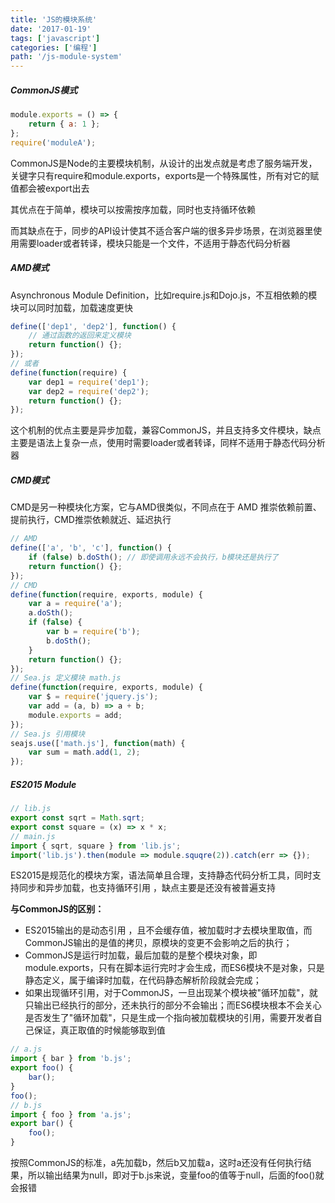 ```yaml
---
title: 'JS的模块系统'
date: '2017-01-19'
tags: ['javascript']
categories: ['编程']
path: '/js-module-system'
---
```


##### CommonJS模式

```javascript
module.exports = () => {
    return { a: 1 };
};
require('moduleA');
```

CommonJS是Node的主要模块机制，从设计的出发点就是考虑了服务端开发，关键字只有require和module.exports，exports是一个特殊属性，所有对它的赋值都会被export出去

其优点在于简单，模块可以按需按序加载，同时也支持循环依赖

而其缺点在于，同步的API设计使其不适合客户端的很多异步场景，在浏览器里使用需要loader或者转译，模块只能是一个文件，不适用于静态代码分析器

##### AMD模式

Asynchronous Module Definition，比如require.js和Dojo.js，不互相依赖的模块可以同时加载，加载速度更快

```javascript
define(['dep1', 'dep2'], function() {
 	// 通过函数的返回来定义模块
    return function() {};
});
// 或者
define(function(require) {
    var dep1 = require('dep1');
    var dep2 = require('dep2');
    return function() {};
});
```

这个机制的优点主要是异步加载，兼容CommonJS，并且支持多文件模块，缺点主要是语法上复杂一点，使用时需要loader或者转译，同样不适用于静态代码分析器

##### CMD模式

CMD是另一种模块化方案，它与AMD很类似，不同点在于 AMD 推崇依赖前置、提前执行，CMD推崇依赖就近、延迟执行

```javascript
// AMD
define(['a', 'b', 'c'], function() {
 	if (false) b.doSth(); // 即使调用永远不会执行，b模块还是执行了
    return function() {};
});
// CMD
define(function(require, exports, module) {
    var a = require('a');
    a.doSth();
    if (false) {
    	var b = require('b');
        b.doSth();
    }
    return function() {};
});
// Sea.js 定义模块 math.js
define(function(require, exports, module) {
    var $ = require('jquery.js');
    var add = (a, b) => a + b;
    module.exports = add;
});
// Sea.js 引用模块
seajs.use(['math.js'], function(math) {
    var sum = math.add(1, 2);
});
```

##### ES2015 Module

```javascript
// lib.js
export const sqrt = Math.sqrt;
export const square = (x) => x * x;
// main.js
import { sqrt, square } from 'lib.js';
import('lib.js').then(module => module.squqre(2)).catch(err => {});
```

ES2015是规范化的模块方案，语法简单且合理，支持静态代码分析工具，同时支持同步和异步加载，也支持循环引用 ，缺点主要是还没有被普遍支持

**与CommonJS的区别：**

- ES2015输出的是动态引用 ，且不会缓存值，被加载时才去模块里取值，而CommonJS输出的是值的拷贝，原模块的变更不会影响之后的执行；
- CommonJS是运行时加载，最后加载的是整个模块对象，即module.exports，只有在脚本运行完时才会生成，而ES6模块不是对象，只是静态定义，属于编译时加载，在代码静态解析阶段就会完成；
- 如果出现循环引用，对于CommonJS，一旦出现某个模块被"循环加载"，就只输出已经执行的部分，还未执行的部分不会输出；而ES6模块根本不会关心是否发生了"循环加载"，只是生成一个指向被加载模块的引用，需要开发者自己保证，真正取值的时候能够取到值

```javascript
// a.js
import { bar } from 'b.js';
export foo() {
    bar();
}
foo();
// b.js
import { foo } from 'a.js';
export bar() {
    foo();
}
```

按照CommonJS的标准，a先加载b，然后b又加载a，这时a还没有任何执行结果，所以输出结果为null，即对于b.js来说，变量foo的值等于null，后面的foo()就会报错